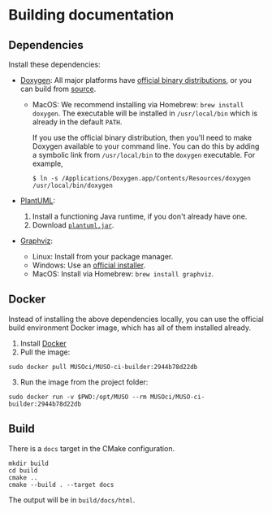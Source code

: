 # Building documentation

## Dependencies

Install these dependencies:

- [Doxygen](http://www.doxygen.nl): All major platforms have [official binary
  distributions](http://www.doxygen.nl/download.html#srcbin), or you can
  build from [source](http://www.doxygen.nl/download.html#srcbin).

  - MacOS: We recommend installing via Homebrew: `brew install doxygen`.
    The executable will be installed in `/usr/local/bin` which is already
    in the default `PATH`.

    If you use the official binary distribution, then you'll need to make
    Doxygen available to your command line. You can do this by adding
    a symbolic link from `/usr/local/bin` to the `doxygen` executable. For
    example,

    ```
    $ ln -s /Applications/Doxygen.app/Contents/Resources/doxygen /usr/local/bin/doxygen
    ```

- [PlantUML](http://plantuml.com):

  1. Install a functioning Java runtime, if you don't already have one.
  2. Download [`plantuml.jar`](http://sourceforge.net/projects/plantuml/files/plantuml.jar/download).

- [Graphviz](https://www.graphviz.org):

  - Linux: Install from your package manager.
  - Windows: Use an [official installer](https://graphviz.gitlab.io/_pages/Download/Download_windows.html).
  - MacOS: Install via Homebrew: `brew install graphviz`.

## Docker

Instead of installing the above dependencies locally, you can use the official
build environment Docker image, which has all of them installed already.

1. Install [Docker](https://docs.docker.com/engine/installation/)
2. Pull the image:

```
sudo docker pull MUSOci/MUSO-ci-builder:2944b78d22db
```

3. Run the image from the project folder:

```
sudo docker run -v $PWD:/opt/MUSO --rm MUSOci/MUSO-ci-builder:2944b78d22db
```

## Build

There is a `docs` target in the CMake configuration.

```
mkdir build
cd build
cmake ..
cmake --build . --target docs
```

The output will be in `build/docs/html`.
